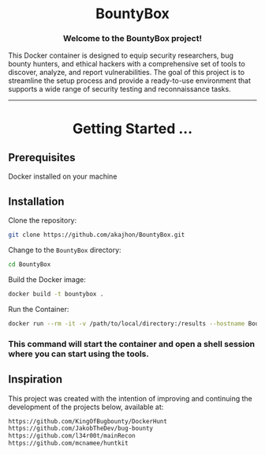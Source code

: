 <h1 align="center"> BountyBox </h1> 

<h3 align="center">  Welcome to the BountyBox project! </h3> 

This Docker container is designed to equip security researchers, bug bounty hunters, and ethical hackers with a comprehensive set of tools to discover, analyze, and report vulnerabilities. The goal of this project is to streamline the setup process and provide a ready-to-use environment that supports a wide range of security testing and reconnaissance tasks.

***

<h1 align="center"> Getting Started ...</h1> 

## Prerequisites

Docker installed on your machine

## Installation

Clone the repository:

```bash
git clone https://github.com/akajhon/BountyBox.git
```

Change to the `BountyBox` directory:

```bash
cd BountyBox
```

Build the Docker image:

```bash
docker build -t bountybox . 
```

Run the Container:

```bash
docker run --rm -it -v /path/to/local/directory:/results --hostname BountyBox bountybox
```

### This command will start the container and open a shell session where you can start using the tools.


## Inspiration

This project was created with the intention of improving and continuing the development of the projects below, available at:

```bash
https://github.com/KingOfBugbounty/DockerHunt
https://github.com/JakobTheDev/bug-bounty
https://github.com/l34r00t/mainRecon
https://github.com/mcnamee/huntkit
```
